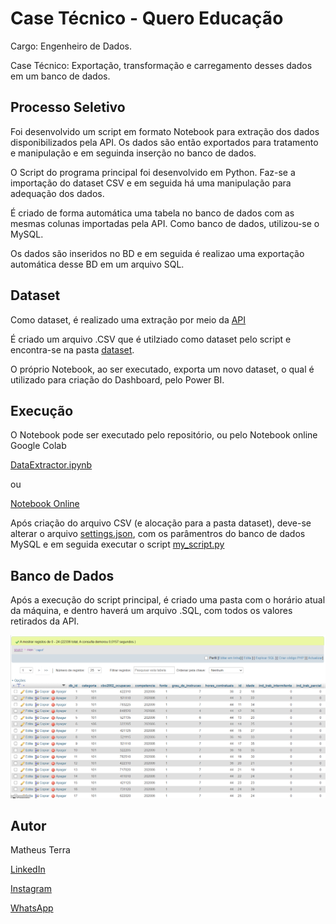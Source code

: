 # Case Técnico - Quero Educação

Cargo: Engenheiro de Dados.

Case Técnico: Exportação, transformação e carregamento desses dados em um banco de dados.

## Processo Seletivo

Foi desenvolvido um script em formato Notebook para extração dos dados disponibilizados pela API.
Os dados são então exportados para tratamento e manipulação e em seguinda inserção no banco de dados.

O Script do programa principal foi desenvolvido em Python. Faz-se a importação do dataset CSV e em seguida há uma manipulação para
adequação dos dados.

É criado de forma automática uma tabela no banco de dados com as mesmas colunas importadas pela API. 
Como banco de dados, utilizou-se o MySQL.

Os dados são inseridos no BD e em seguida é realizao uma exportação automática desse BD em um arquivo
SQL.

## Dataset

Como dataset, é realizado uma extração por meio da [API](http://dataeng.quero.com:5000/caged-data)

É criado um arquivo .CSV que é utilziado como dataset pelo script e encontra-se na pasta [dataset](https://github.com/matheusfterra/QueroEducacao/blob/master/dataset/EmployData.csv).

O próprio Notebook, ao ser executado, exporta um novo dataset, o qual é utilizado para criação do Dashboard, pelo Power BI.


## Execução

O Notebook pode ser executado pelo repositório, ou pelo Notebook online Google Colab

[DataExtractor.ipynb](DataExtractor.ipynb)

ou

[Notebook Online](https://colab.research.google.com/drive/1K-L0ad9kbSJh2aEi-WKNJGwmVbZpruBd?usp=sharing)

Após criação do arquivo CSV (e alocação para a pasta dataset), deve-se alterar o arquivo [settings.json](settings.json), com os parâmentros
do banco de dados MySQL e em seguida executar o script [my_script.py](my_script.py)

## Banco de Dados

Após a execução do script principal, é criado uma pasta com o horário atual da máquina, e dentro
haverá um arquivo .SQL, com todos os valores retirados da API.

![alt text](images/dados.PNG)

## Autor

Matheus Terra

[LinkedIn](https://www.linkedin.com/in/matheus-terra/)

[Instagram](https://www.instagram.com/engenheiro_automacao/)

[WhatsApp](https://api.whatsapp.com/send?phone=5564999667424)